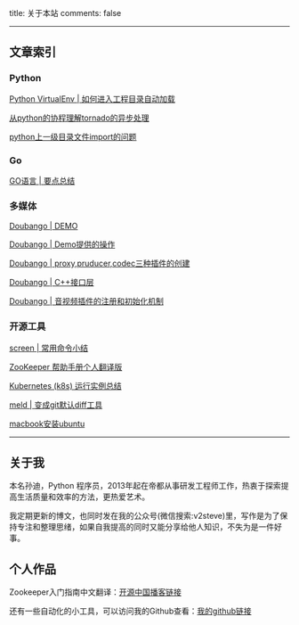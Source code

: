title: 关于本站
comments: false

---

## 文章索引

### Python

[Python VirtualEnv | 如何进入工程目录自动加载](/2015/11/13/virtualenv-auto-activate/)

[从python的协程理解tornado的异步处理](/2015/05/31/py_tornado_async/)

[python上一级目录文件import的问题](/2014/01/01/py_import/)

### Go

[GO语言 | 要点总结](/2015/02/01/golang/)

### 多媒体

[Doubango | DEMO](/2014/03/01/dou_demo/)

[Doubango | Demo提供的操作](/2014/03/01/dou_option/)

[Doubango | proxy,pruducer,codec三种插件的创建](/2014/03/01/dou_plugin/)

[Doubango | C++接口层](/2014/03/01/dou_interface/)

[Doubango | 音视频插件的注册和初始化机制](/2014/03/01/dou_av/)

### 开源工具

[screen | 常用命令小结](/2016/01/07/screen/)

[ZooKeeper 帮助手册个人翻译版](/2014/10/14/zookeeper_help/)

[Kubernetes (k8s) 运行实例总结](/2016/07/21/k8s/)

[meld | 变成git默认diff工具](/2013/01/04/meld/)

[macbook安装ubuntu](/2013/01/04/macbook_ubuntu/)


-------

## 关于我

本名孙迪，Python 程序员，2013年起在帝都从事研发工程师工作，热衷于探索提高生活质量和效率的方法，更热爱艺术。

我定期更新的博文，也同时发在我的公众号(微信搜索:v2steve)里，写作是为了保持专注和整理思绪，如果自我提高的同时又能分享给他人知识，不失为是一件好事。

## 个人作品

Zookeeper入门指南中文翻译：[开源中国播客链接](https://my.oschina.net/sundiontheway/blog/346498)

还有一些自动化的小工具，可以访问我的Github查看：[我的github链接](https://github.com/sundiontheway)



